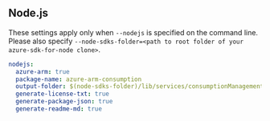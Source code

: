 ## Node.js

These settings apply only when `--nodejs` is specified on the command line.
Please also specify `--node-sdks-folder=<path to root folder of your azure-sdk-for-node clone>`.

``` yaml $(nodejs)
nodejs:
  azure-arm: true
  package-name: azure-arm-consumption
  output-folder: $(node-sdks-folder)/lib/services/consumptionManagement
  generate-license-txt: true
  generate-package-json: true
  generate-readme-md: true
```
